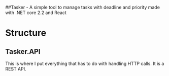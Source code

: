 ##Tasker - A simple tool to manage tasks with deadline and priority made with .NET core 2.2 and React

# Structure

## Tasker.API

This is where I put everything that has to do with handling HTTP calls. It is a REST API.